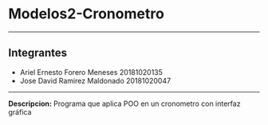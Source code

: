 # Modelos2-Cronometro
---
## Integrantes
- Ariel Ernesto Forero Meneses 20181020135
- Jose David Ramirez Maldonado 20181020047
---
**Descripcion:**
Programa que aplica POO en un cronometro con interfaz gráfica
